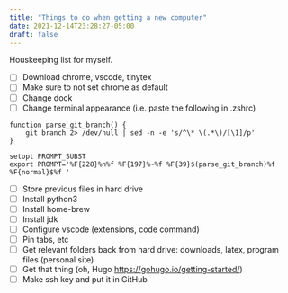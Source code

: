 ```yaml
---
title: "Things to do when getting a new computer"
date: 2021-12-14T23:28:27-05:00
draft: false
---
```

Houskeeping list for myself.
<!-- ## Things to do when getting a new computer -->

- [ ] Download chrome, vscode, tinytex
- [ ] Make sure to not set chrome as default
- [ ] Change dock
- [ ] Change terminal appearance (i.e. paste the following in .zshrc)
```
function parse_git_branch() {
    git branch 2> /dev/null | sed -n -e 's/^\* \(.*\)/[\1]/p'
}

setopt PROMPT_SUBST
export PROMPT='%F{228}%n%f %F{197}%~%f %F{39}$(parse_git_branch)%f %F{normal}$%f '
```
- [ ] Store previous files in hard drive
- [ ] Install python3
- [ ] Install home-brew
- [ ] Install jdk
- [ ] Configure vscode (extensions, code command)
- [ ] Pin tabs, etc
- [ ] Get relevant folders back from hard drive: downloads, latex, program files (personal site)
- [ ] Get that thing (oh, Hugo https://gohugo.io/getting-started/)
- [ ] Make ssh key and put it in GitHub